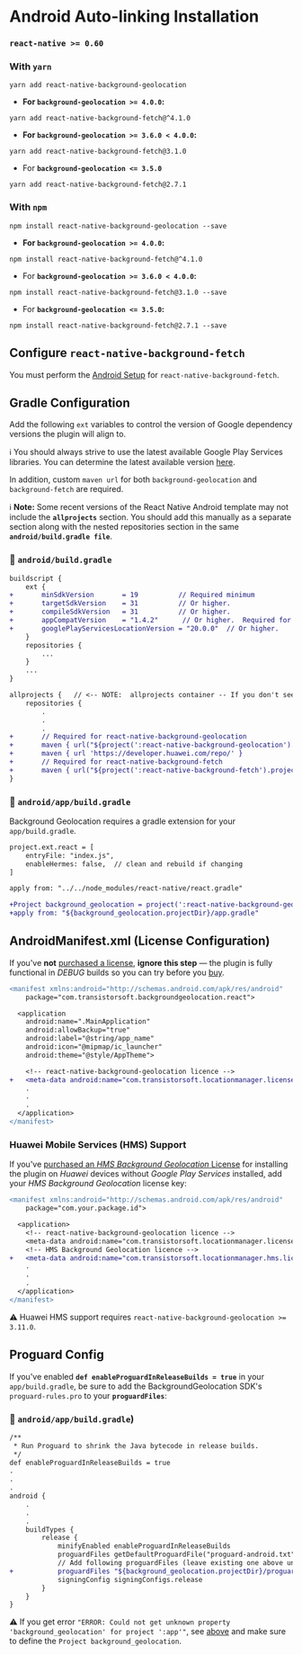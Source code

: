 # Android Auto-linking Installation

### `react-native >= 0.60`

### With `yarn`

```shell
yarn add react-native-background-geolocation
```

- __For `background-geolocation >= 4.0.0`:__
```
yarn add react-native-background-fetch@^4.1.0
```

- __For `background-geolocation >= 3.6.0 < 4.0.0`:__
```
yarn add react-native-background-fetch@3.1.0
```

- For __`background-geolocation <= 3.5.0`__
```
yarn add react-native-background-fetch@2.7.1
```


### With `npm`
```shell
npm install react-native-background-geolocation --save
```

- __For `background-geolocation >= 4.0.0`:__
```
npm install react-native-background-fetch@^4.1.0
```

- For __`background-geolocation >= 3.6.0 < 4.0.0`:__
```
npm install react-native-background-fetch@3.1.0 --save
```

- For __`background-geolocation <= 3.5.0`:__
```
npm install react-native-background-fetch@2.7.1 --save
```

## Configure `react-native-background-fetch`

You must perform the [Android Setup](https://github.com/transistorsoft/react-native-background-fetch/blob/master/docs/INSTALL-AUTO-ANDROID.md) for `react-native-background-fetch`.

## Gradle Configuration

Add the following `ext` variables to control the version of Google dependency versions the plugin will align to.

:information_source: You should always strive to use the latest available Google Play Services libraries.  You can determine the latest available version [here](https://developers.google.com/android/guides/setup).

In addition, custom `maven url` for both `background-geolocation` and `background-fetch` are required.

:information_source: __Note:__ Some recent versions of the React Native Android template may not include the __`allprojects`__ section. You should add this manually as a separate section along with the nested repositories section in the same __`android/build.gradle file`__.

### :open_file_folder: **`android/build.gradle`**

```diff
buildscript {
    ext {
+       minSdkVersion 		= 19	      // Required minimum
+       targetSdkVersion 	= 31          // Or higher.
+       compileSdkVersion 	= 31          // Or higher.
+       appCompatVersion 	= "1.4.2"      // Or higher.  Required for new AndroidX compatibility.
+       googlePlayServicesLocationVersion = "20.0.0"  // Or higher.
    }
    repositories {
        ...
    }
    ...
}

allprojects {   // <-- NOTE:  allprojects container -- If you don't see this, create it.
    repositories {
        .
        .
        .
+       // Required for react-native-background-geolocation
+       maven { url("${project(':react-native-background-geolocation').projectDir}/libs") }
+       maven { url 'https://developer.huawei.com/repo/' }
+       // Required for react-native-background-fetch
+       maven { url("${project(':react-native-background-fetch').projectDir}/libs") }
}
```

### :open_file_folder: **`android/app/build.gradle`**

Background Geolocation requires a gradle extension for your `app/build.gradle`.

```diff
project.ext.react = [
    entryFile: "index.js",
    enableHermes: false,  // clean and rebuild if changing
]

apply from: "../../node_modules/react-native/react.gradle"

+Project background_geolocation = project(':react-native-background-geolocation')
+apply from: "${background_geolocation.projectDir}/app.gradle"
```


## AndroidManifest.xml (License Configuration)

If you've **not** [purchased a license](https://www.transistorsoft.com/shop/products/react-native-background-geolocation#plans), **ignore this step** &mdash; the plugin is fully functional in *DEBUG* builds so you can try before you [buy](https://www.transistorsoft.com/shop/products/react-native-background-geolocation#plans).

```diff
<manifest xmlns:android="http://schemas.android.com/apk/res/android"
    package="com.transistorsoft.backgroundgeolocation.react">

  <application
    android:name=".MainApplication"
    android:allowBackup="true"
    android:label="@string/app_name"
    android:icon="@mipmap/ic_launcher"
    android:theme="@style/AppTheme">

    <!-- react-native-background-geolocation licence -->
+   <meta-data android:name="com.transistorsoft.locationmanager.license" android:value="YOUR_LICENCE_KEY_HERE" />
    .
    .
    .
  </application>
</manifest>
```

### Huawei Mobile Services (HMS) Support

If you've [purchased an *HMS Background Geolocation* License](https://shop.transistorsoft.com/collections/frontpage/products/huawei-background-geolocation) for installing the plugin on _Huawei_ devices without *Google Play Services* installed, add your *HMS Background Geolocation* license key:

```diff
<manifest xmlns:android="http://schemas.android.com/apk/res/android"
    package="com.your.package.id">

  <application>
    <!-- react-native-background-geolocation licence -->
    <meta-data android:name="com.transistorsoft.locationmanager.license" android:value="YOUR_LICENCE_KEY_HERE" />
    <!-- HMS Background Geolocation licence -->
+   <meta-data android:name="com.transistorsoft.locationmanager.hms.license" android:value="YOUR_HMS_LICENCE_KEY_HERE" />
    .
    .
    .
  </application>
</manifest>
```
:warning: Huawei HMS support requires `react-native-background-geolocation >= 3.11.0`.

## Proguard Config

If you've enabled **`def enableProguardInReleaseBuilds = true`** in your `app/build.gradle`, be sure to add the BackgroundGeolocation SDK's `proguard-rules.pro` to your **`proguardFiles`**:

### :open_file_folder: `android/app/build.gradle`)

```diff
/**
 * Run Proguard to shrink the Java bytecode in release builds.
 */
def enableProguardInReleaseBuilds = true
.
.
.
android {
    .
    .
    .
    buildTypes {
        release {
            minifyEnabled enableProguardInReleaseBuilds
            proguardFiles getDefaultProguardFile("proguard-android.txt"), "proguard-rules.pro"
            // Add following proguardFiles (leave existing one above untouched)
+           proguardFiles "${background_geolocation.projectDir}/proguard-rules.pro"
            signingConfig signingConfigs.release
        }
    }
}
```

:warning: If you get error `"ERROR: Could not get unknown property 'background_geolocation' for project ':app'"`, see [above](#open_file_folder-androidappbuildgradle) and make sure to define the `Project background_geolocation`.



